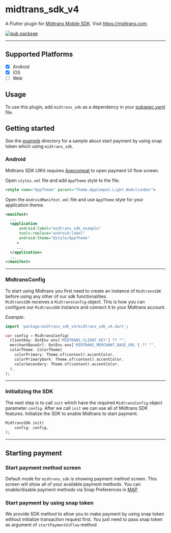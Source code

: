 # midtrans_sdk_v4

A Flutter plugin for [Midtrans Mobile SDK](https://mobile-docs.midtrans.com/). Visit https://midtrans.com.

[![pub package](https://img.shields.io/pub/v/midtrans_sdk.svg)](https://pub.dartlang.org/packages/midtrans_sdk)

---

## Supported Platforms

- [x] Android
- [x] iOS
- [ ] Web

## Usage

To use this plugin, add `midtrans_sdk` as a dependency in your [pubspec.yaml](https://flutter.dev/docs/development/packages-and-plugins/using-packages) file.

## Getting started

See the [example](example) directory for a sample about start payment by using snap token which using `midtrans_sdk`.

### Android

Midtrans SDK UIKit requires [Appcompat](https://developer.android.com/jetpack/androidx/releases/appcompat) to open payment UI flow screen.

Open `styles.xml` file and add `AppTheme` style to the file.

```xml
<style name="AppTheme" parent="Theme.AppCompat.Light.NoActionBar">
```

Open the `AndroidManifest.xml` file and use `AppTheme` style for your application theme.

```xml
<manifest>
  ...
  <application
      android:label="midtrans_sdk_example"
      tools:replace="android:label"
      android:theme="@style/AppTheme"
     >
     ...
  </application>
  ...
</manifest>
```

---

### MidtransConfig

To start using Midtrans you first need to create an instance of `MidtransSDK` before using any other of our sdk functionalities.  
`MidtransSDK` receives a `MidtransConfig` object. This is how you can configure our `MidtransSDK` instance and connect it to your Midtrans account.

*Example:*
```dart
import 'package:midtrans_sdk_v4/midtrans_sdk_v4.dart';

var config = MidtransConfig(
  clientKey: DotEnv.env['MIDTRANS_CLIENT_KEY'] ?? "",
  merchantBaseUrl: DotEnv.env['MIDTRANS_MERCHANT_BASE_URL'] ?? "",
  colorTheme: ColorTheme(
    colorPrimary: Theme.of(context).accentColor,
    colorPrimaryDark: Theme.of(context).accentColor,
    colorSecondary: Theme.of(context).accentColor,
  ),
);
```

---

### Initializing the SDK

The next step is to call `init` which have the required `MidtransConfig` object parameter `config`.
After we call `init` we can use all of Midtrans SDK features.
Initialize the SDK to enable Midtrans to start payment.

```dart
MidtransSDK.init(
    config: config,
);
```

---

## Starting payment
  
### Start payment method screen
  
Default mode for `midtrans_sdk` is showing payment method screen. This screen will show all of your available payment methods.
You can enable/disable payment methods via Snap Preferences in [MAP](https://account.midtrans.com).

### Start payment by using snap token
  
We provide SDK method to allow you to make payment by using snap token without initialize transaction request first. You just need to pass snap token as argument of `startPaymentUiFlow` method

